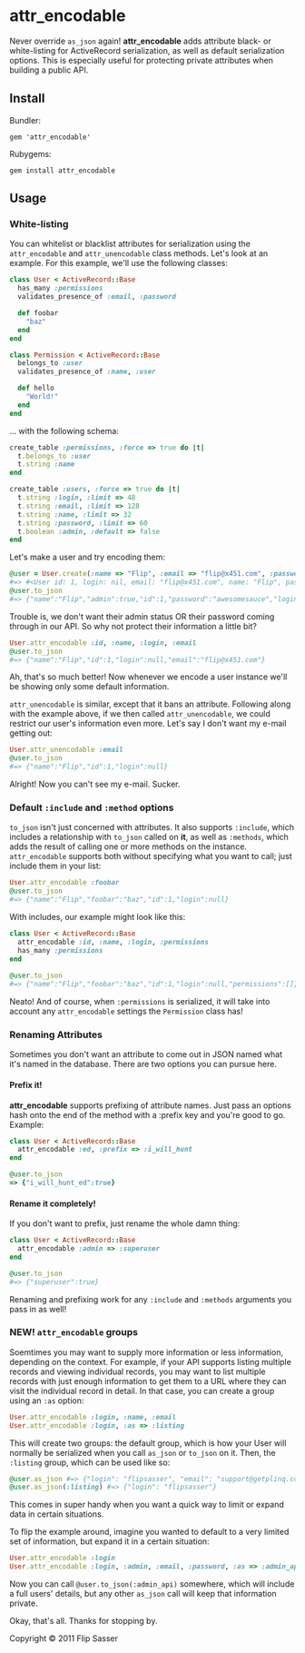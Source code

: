 # attr_encodable

Never override `as_json` again! **attr_encodable** adds attribute black- or white-listing for ActiveRecord serialization, as well as default serialization options. This is especially useful for protecting private attributes when building a public API.

## Install

Bundler:

	gem 'attr_encodable'

Rubygems:

	gem install attr_encodable


## Usage

### White-listing


You can whitelist or blacklist attributes for serialization using the `attr_encodable` and `attr_unencodable` class methods. Let's look at an example. For this example, we'll use the following classes:

```ruby
class User < ActiveRecord::Base
  has_many :permissions
  validates_presence_of :email, :password

  def foobar
    "baz"
  end
end

class Permission < ActiveRecord::Base
  belongs_to :user
  validates_presence_of :name, :user

  def hello
    "World!"
  end
end
```
 
... with the following schema:

```ruby
create_table :permissions, :force => true do |t|
  t.belongs_to :user
  t.string :name
end

create_table :users, :force => true do |t|
  t.string :login, :limit => 48
  t.string :email, :limit => 128
  t.string :name, :limit => 32
  t.string :password, :limit => 60
  t.boolean :admin, :default => false
end
```

Let's make a user and try encoding them:

```ruby
@user = User.create(:name => "Flip", :email => "flip@x451.com", :password => "awesomesauce", :admin => true)
#=> #<User id: 1, login: nil, email: "flip@x451.com", name: "Flip", password: "awesomesauce", admin: true> 
@user.to_json
#=> {"name":"Flip","admin":true,"id":1,"password":"awesomesauce","login":null,"email":"flip@x451.com"}
```
Trouble is, we don't want their admin status OR their password coming through in our API. So why not protect their information a little bit?

```ruby
User.attr_encodable :id, :name, :login, :email
@user.to_json
#=> {"name":"Flip","id":1,"login":null,"email":"flip@x451.com"}
```

Ah, that's so much better! Now whenever we encode a user instance we'll be showing only some default information.

`attr_unencodable` is similar, except that it bans an attribute. Following along with the example above, if we then called `attr_unencodable`, we could
restrict our user's information even more. Let's say I don't want my e-mail getting out:

```ruby
User.attr_unencodable :email
@user.to_json
#=> {"name":"Flip","id":1,"login":null}
```

Alright! Now you can't see my e-mail. Sucker.

### Default `:include` and `:method` options

`to_json` isn't just concerned with attributes. It also supports `:include`, which includes a relationship with `to_json` called on **it**, as well as `:methods`, which adds the result of calling one or more methods on the instance. `attr_encodable` supports both without specifying what you want to call; just include them in your list:

```ruby
User.attr_encodable :foobar
@user.to_json
#=> {"name":"Flip","foobar":"baz","id":1,"login":null}
```

With includes, our example might look like this:

```ruby
class User < ActiveRecord::Base
  attr_encodable :id, :name, :login, :permissions
  has_many :permissions
end
	
@user.to_json
#=> {"name":"Flip","foobar":"baz","id":1,"login":null,"permissions":[]}
```

Neato! And of course, when `:permissions` is serialized, it will take into account any `attr_encodable` settings the `Permission` class has!

### Renaming Attributes

Sometimes you don't want an attribute to come out in JSON named what it's named in the database. There are two options you can pursue here.

#### Prefix it!

**attr_encodable** supports prefixing of attribute names. Just pass an options hash onto the end of the method with a :prefix key and you're good to go. Example:

```ruby
class User < ActiveRecord::Base
  attr_encodable :ed, :prefix => :i_will_hunt
end

@user.to_json
=> {"i_will_hunt_ed":true}
```

#### Rename it completely!

If you don't want to prefix, just rename the whole damn thing:

```ruby
class User < ActiveRecord::Base
  attr_encodable :admin => :superuser
end

@user.to_json
#=> {"superuser":true}
```

Renaming and prefixing work for any `:include` and `:methods` arguments you pass in as well!

### NEW! `attr_encodable` groups

Soemtimes you may want to supply more information or less information, depending on the context. For example, if your API supports listing multiple records and viewing individual records, you may want to list multiple records with just enough information to get them to a URL where they can visit the individual record in detail. In that case, you can create a group using an `:as` option:

```ruby
User.attr_encodable :login, :name, :email
User.attr_encodable :login, :as => :listing
```

This will create two groups: the default group, which is how your User will normally be serialized when you call `as_json` or `to_json` on it. Then, the `:listing` group, which can be used like so:

```ruby
@user.as_json #=> {"login": "flipsasser", "email": "support@getplinq.com", "name": "Flip Sasser"}
@user.as_json(:listing) #=> {"login": "flipsasser"}
```

This comes in super handy when you want a quick way to limit or expand data in certain situations.

To flip the example around, imagine you wanted to default to a very limited set of information, but expand it in a certain situation:

```ruby
User.attr_encodable :login
User.attr_encodable :login, :admin, :email, :password, :as => :admin_api
```

Now you can call `@user.to_json(:admin_api)` somewhere, which will include a full users' details, but any other `as_json` call will keep that information private.

Okay, that's all. Thanks for stopping by.

Copyright &copy; 2011 Flip Sasser

